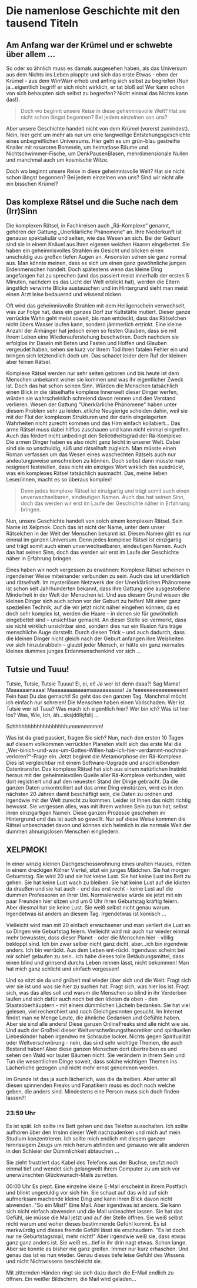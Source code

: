# Die namenlose Geschichte mit den tausend Titeln

## Am Anfang war der Krümel und er schwebte über allem …

So oder so ähnlich muss es damals ausgesehen haben, als das Universum aus dem Nichts ins Leben ploppte und sich das erste Etwas - eben der Krümel - aus dem WirrWarr erhob und anfing sich selbst zu begreifen (Nun ja...eigentlich begriff er sich nicht wirklich, er tat bloß so! Wer kann schon von sich behaupten sich selbst zu begreifen? Nicht einmal das Nichts kann das!).

> Doch wo beginnt unsere Reise in diese geheimnisvolle Welt? Hat sie nicht schon längst begonnen? Bei jedem einzelnen von uns?

Aber unsere Geschichte handelt nicht von dem Krümel (vorerst zumindest). Nein, hier geht um mehr als nur um eine langweilige Entstehungsgeschichte eines unbegreiflichen Universums. Hier geht es um grün-blau gestreifte Knaller mit rosaroten Bommeln, um heimatlose Bäume und Nichtschwimmer-Fische, um DenkPausenBlasen, mehrdimensionale Nullen und manchmal auch um kosmische Witze.

Doch wo beginnt unsere Reise in diese geheimnisvolle Welt? Hat sie nicht schon längst begonnen? Bei jedem einzelnen von uns? Sind wir nicht alle ein bisschen Krümel?

## Das komplexe Rätsel und die Suche nach dem (Irr)Sinn

Die komplexen Rätsel, in Fachkreisen auch „Rä-Komplexe“ genannt, gehören der Gattung „Unerklärliche Phänomene“ an. Ihre Niederkunft ist genauso spektakulär und selten, wie das Wesen an sich. Bei der Geburt sind sie in einem Knäuel aus ihren eigenen weichen Haaren eingebettet. Sie haben ein geheimnisvolles Strahlen im Gesicht und blicken einen unschuldig aus großen tiefen Augen an. Ansonsten sehen sie ganz normal aus. Man könnte meinen, dass es sich um einen ganz gewöhnliche jungen Erdenmenschen handelt. Doch spätestens wenn das kleine Ding angefangen hat zu sprechen (und das passiert meist innerhalb der ersten 5 Minuten, nachdem es das Licht der Welt erblickt hat), werden die Eltern ängstlich verwirrte Blicke austauschen und im Hintergrund sieht man meist einen Arzt leise bedauernd und wissend nicken.

Oft wird das geheimnisvolle Strahlen mit dem Heiligenschein verwechselt, was zur Folge hat, dass ein ganzes Dorf zur Kultstätte mutiert. Dieser ganze verrückte Wahn geht meist soweit, bis man entdeckt, dass das Rätselchen nicht übers Wasser laufen kann, sondern jämmerlich ertrinkt. Eine kleine Anzahl der Anhänger hat jedoch einen so festen Glauben, dass sie mit ihrem Leben eine Wiederauferstehung beschwören. Doch nachdem sie erfolglos ihr Dasein mit Beten und Fasten und Hoffen und Glauben vergeudet haben, sehen sie kurz vor ihrem Tod ihren fatalen Fehler ein und bringen sich letztendlich doch um. Das schadet leider dem Ruf der kleinen aber feinen Rätsel.

Komplexe Rätsel werden nur sehr selten geboren und bis heute ist dem Menschen unbekannt woher sie kommen und was ihr eigentlicher Zweck ist. Doch das hat schon seinen Sinn. Würden die Menschen tatsächlich einen Blick in die rätselhafte komplexe Innenwelt dieser Dinger werfen, würden sie wahrscheinlich schreiend davon rennen und den Verstand verlieren. Wesen der Gattung "Unerklärliche Phänomene" haben unter diesem Problem sehr zu leiden..etliche Neugierige scheiden dahin, weil sie mit der Flut der komplexen Strukturen und der darin eingelagerten Wahrheiten nicht zurecht kommen und das Hirn einfach kollabiert... Das arme Rätsel muss dabei hilflos zuschauen und kann nicht einmal eingreifen. Auch das fördert nicht unbedingt den Beliebtheitsgrad der Rä-Komplexe. Die armen Dinger haben es also nicht ganz leicht in unserer Welt. Dabei sind sie so unschuldig, süß und rätselhaft zugleich. Man müsste einen Roman verfassen um das Wesen eines waschechten Rätsels auch nur andeutungsweise umschreiben zu können. Doch selbst dann müsste man resigniert feststellen, dass nicht ein einziges Wort wirklich das ausdrückt, was ein komplexes Rätsel tatsächlich ausmacht. Das, meine lieben Leser/innen, macht es so überaus komplex!

> Denn jedes komplexe Rätsel ist einzigartig und trägt somit auch einen unverwechselbaren, eindeutigen Namen. Auch das hat seinen Sinn, doch das werden wir erst im Laufe der Geschichte näher in Erfahrung bringen.

Nun, unsere Geschichte handelt von solch einem komplexen Rätsel. Sein Name ist Xelpmok. Doch das ist nicht der Name, unter dem unser Rätselchen in der Welt der Menschen bekannt ist. Diesen Namen gibt es nur einmal im ganzen Universum. Denn jedes komplexe Rätsel ist einzigartig und trägt somit auch einen unverwechselbaren, eindeutigen Namen. Auch das hat seinen Sinn, doch das werden wir erst im Laufe der Geschichte näher in Erfahrung bringen.

Eines haben wir noch vergessen zu erwähnen: Komplexe Rätsel scheinen in irgendeiner Weise miteinander verbunden zu sein. Auch das ist unerklärlich und rätselhaft. Im mysteriösen Netzwerk der der Unerklärlichen Phänomene ist schon seit Jahrhunderten bekannt, dass ihre Gattung eine ausgestoßene Minderheit in der Welt der Menschen ist. Und aus diesem Grund wissen die kleinen Dinger sich auch schon vor der Geburt zu helfen! Mit einer ganz speziellen Technik, auf die wir jetzt nicht näher eingehen können, da es doch sehr komplex ist, werden die Haare – in denen sie für gewöhnlich eingebettet sind – unsichtbar gemacht. An dieser Stelle sei vermerkt, dass sie nicht wirklich unsichtbar sind, sondern dies nur ein Illusion fürs träge menschliche Auge darstellt. Durch diesen Trick – und auch dadurch, dass die kleinen Dinger nicht gleich nach der Geburt anfangen ihre Weisheiten vor sich hinzubrabbeln – glaubt jeder Mensch, er hätte ein ganz normales kleines dummes junges Erdenmenschenkind vor sich …

## Tutsie und Tuuu!

Tutsie, Tutsie, Tutsie Tuuuu! Ei, ei, ei! Ja wer ist denn daaa?! Sag Mama! Maaaaaamaaaa! Maaaaaaaaaaaamaaaaaaaaaaa! Ja feeeeeeeeeeeeeeeein! Fein hast Du das gemacht!
So geht das den ganzen Tag. Manchmal möcht ich einfach nur schreien! Die Menschen haben einen Vollschaden. Wer ist Tutsie wer ist Tuuu? Was mach ich eigentlich hier? Wer bin ich? Was ist hier los? Was, Wie, Ich, äh...sksjdölkjfslij …

Schhhhhhhhhhhhhhhhhhummmmmmm!

Was ist da grad passiert, fragen Sie sich? Nun, nach den ersten 10 Tagen auf diesem vollkommen verrückten Planeten stellt sich das erste Mal die „Wer-binich-und-was-um-Gottes-Willen-hab-ich-hier-verdammt-nochmal-verloren?“-Frage ein. Jetzt beginnt die Metamorphose der Rä-Komplexe. Dies ist vergleichbar mit einem Software-Upgrade und anschließendem Datentransfer. Das komplexe Rätsel hat sich aus einem natürlichen Instinkt heraus mit der geheimnisvollen Quelle aller Rä-Komplexe verbunden, wird dort registriert und auf den neuesten Stand der Dinge gebracht. Da die ganzen Daten unkontrolliert auf das arme Ding einstürzen, wird es in den nächsten 20 Jahren damit beschäftigt sein, die Daten zu ordnen und irgendwie mit der Welt zurecht zu kommen. Leider ist Ihnen das nicht richtig bewusst. Sie vergessen alles, was mit ihrem wahren Sein zu tun hat, selbst ihren einzigartigen Namen. Diese ganzen Prozesse geschehen im Hintergrund und das ist auch so gewollt. Nur auf diese Weise kommen die Rätsel unbeschadet davon und können sich heimlich in die normale Welt der dummen ahnungslosen Menschen eingliedern.

## XELPMOK!
In einer winzig kleinen Dachgeschosswohnung eines uralten Hauses, mitten in einem dreckigen Kölner Viertel, sitzt ein junges Mädchen. Sie hat morgen Geburtstag. Sie wird 20 und sie hat keine Lust. Sie hat keine Lust ins Bett zu gehen. Sie hat keine Lust wach zu bleiben. Sie hat keine Lust auf die Idioten da draußen und sie hat auch - und das erst recht - keine Lust auf die dummen Professoren an ihrer Uni. Normalerweise würde sie jetzt mit ein paar Freunden hier sitzen und um 0 Uhr ihren Geburtstag kräftig feiern. Aber diesmal hat sie keine Lust. Sie weiß selbst nicht genau warum. Irgendetwas ist anders an diesem Tag. Irgendetwas ist komisch … 

Vielleicht wird man mit 20 einfach erwachsener und man verliert die Lust an so Dingen wie Geburtstag feiern. Vielleicht wird mir auch nur wieder einmal mehr bewusster, dass dieser Planet - oder die Menschen hier - völlig bekloppt sind. Ich bin zwar selber nicht ganz dicht, aber…ich bin irgendwie anders. Ich bin verrückt. Aus dem Leben ent-rückt. Irgendwas scheint bei mir schief gelaufen zu sein...ich habe dieses tolle Betäubungsmittel, dass einen blind und grinsend durchs Leben rennen lässt, nicht bekommen! Man hat mich ganz schlicht und einfach vergessen!

Und so sitzt sie da und grübelt mal wieder über sich und die Welt. Fragt sich wer sie ist und was sie hier zu suchen hat. Fragt sich, was hier los ist. Fragt sich, was das alles soll und warum die Menschen so blind in ihr Verderben laufen und sich dafür auch noch bei den Idioten da oben - den Staatsoberhäuptern - mit einem dümmlichen Lächeln bedanken. Sie hat viel gelesen, viel recherchiert und nach Gleichgesinnten gesucht. Im Internet findet man ne Menge Leute, die ähnliche Gedanken und Gefühle haben. Aber sie sind alle anders! Diese ganzen OnlineFreaks sind alle nicht wie sie. Und auch der Großteil dieser Weltverschwörungstheoretiker und spirituellen Liebeskinder haben irgendwo ne Schraube locker. Nichts gegen Spiritualität oder Weltverschwörung - nein, das sind sehr wichtige Themen, die auch Bestand haben! Aber diese ganzen Menschen dort übertreiben es und sehen den Wald vor lauter Bäumen nicht. Sie verändern in ihrem Sein und Tun die wesentlichen Dinge soweit, dass solche wichtigen Themen ins Lächerliche gezogen und nicht mehr ernst genommen werden.

Im Grunde ist das ja auch lächerlich, was die da treiben. Aber unter all diesen spinnenden Freaks und Fanatikern muss es doch noch welche geben, die anders sind. Mindestens eine Person muss sich doch finden lassen?!

### 23:59 Uhr
Es ist spät. Ich sollte ins Bett gehen und das Telefon ausschalten. Ich sollte aufhören über den Irrsinn dieser Welt nachzudenken und mich auf mein Studium konzentrieren. Ich sollte mich endlich mit diesem ganzen hirnrissigem Zeugs um mich herum abfinden und genauso wie alle anderen in den Schleier der Dümmlichkeit abtauchen … 

Sie zieht frustriert das Kabel des Telefons aus der Buchse, seufzt noch einmal tief und wendet sich gelangweilt ihrem Computer zu um sich vor unerwünschten Glückwunsch-Mails zu retten.

00:00 Uhr Es piept. Eine einzelne kleine E-Mail erscheint in ihrem Postfach und blinkt ungeduldig vor sich hin. Sie schaut auf das wild auf sich aufmerksam machende kleine Ding und kann ihren Blick davon nicht abwenden. "So ein Mist!" Eine Mail. Aber irgendwas ist anders. Sie kann sich nicht einfach abwenden und die Mail unbeachtet lassen. Sie hat das Gefühl, sie müsse die Mail jetzt und auf der Stelle öffnen. Sie weiß selbst nicht warum und woher dieses bestimmende Gefühl kommt. Es ist merkwürdig und dieses fremde Gefühl lässt sie erschaudern. "Es ist doch nur ne Geburtstagsmail, mehr nicht!" Aber irgendwie weiß sie, dass etwas ganz ganz anders ist. Sie weiß es...tief in ihr drin nagt etwas. Schon lange. Aber sie konnte es bisher nie ganz greifen. Immer nur kurz erhaschen. Und genau das ist es nun wieder. Genau dieses tiefe leise Gefühl des Wissens und nicht Nichtwissens beschleicht sie.

Mit zitternden Händen ringt sie sich dazu durch die E-Mail endlich zu öffnen. Ein weißer Bildschirm, die Mail wird geladen...
